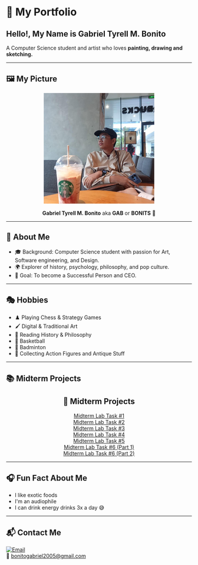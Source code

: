# 🎨 My Portfolio  

## Hello!, My Name is Gabriel Tyrell M. Bonito  
A Computer Science student and artist who loves **painting, drawing and sketching.**  

---

## 🖼️ My Picture  
<p align="center">
  <img src="485093912_2016209432209008_2788840537492230754_n.jpg" alt="image" width="300" height="300">
</p>

<p align="center"><b>Gabriel Tyrell M. Bonito</b> aka <b>GAB</b> or <b>BONITS</b> 👋</p>

---

## 👤 About Me  
- 🎓 Background: Computer Science student with passion for Art, Software engineering, and Design.  
- 🌍 Explorer of history, psychology, philosophy, and pop culture.  
- 🎯 Goal: To become a Successful Person and CEO.  

---

## 🎭 Hobbies  
- ♟️ Playing Chess & Strategy Games  
- 🖌️ Digital & Traditional Art  
- 📖 Reading History & Philosophy  
- 🏀 Basketball  
- 🏸 Badminton  
- 🧸 Collecting Action Figures and Antique Stuff  

---

## 📚 Midterm Projects  

<h2 align="center">📂 Midterm Projects</h2>

<p align="center">
  <a href="https://docs.google.com/document/d/1QbY91H7Nfht5N4EjOr5QVj5w-Hopq1fOmM0lH4A8LyY/edit?usp=sharing" target="_blank">Midterm Lab Task #1</a><br>
  <a href="https://drive.google.com/file/d/1i9cGb5efJNqZhHacKWC0STGfigu63hZb/view?usp=drivesdk" target="_blank">Midterm Lab Task #2</a><br>
  <a href="https://drive.google.com/file/d/119V8KIKWSx-xosSc6oORGGyf2NYG8389/view?usp=drivesdk" target="_blank">Midterm Lab Task #3</a><br>
  <a href="https://drive.google.com/file/d/1JqVXTZ3OlMURXohai9YjDgMWmbxChOq8/view?usp=drivesdk" target="_blank">Midterm Lab Task #4</a><br>
  <a href="https://drive.google.com/file/d/1D6uGc3ZVcdjcK6bmCExZro2NYJk1AJNo/view?usp=drivesdk" target="_blank">Midterm Lab Task #5</a><br>
  <a href="https://drive.google.com/file/d/103pXDrSUh1iJHAQ2dpzdc0jI8nfWFt1h/view?usp=drivesdk" target="_blank">Midterm Lab Task #6 (Part 1)</a><br>
  <a href="https://drive.google.com/file/d/1w4dRkuFyVr8CtmxzEtqDumFu85QKOEcy/view?usp=drivesdk" target="_blank">Midterm Lab Task #6 (Part 2)</a>
</p>

---

## 🎧 Fun Fact About Me  
- I like exotic foods  
- I'm an audiophile  
- I can drink energy drinks 3x a day 😅  

---

## 📬 Contact Me  
[![Email](https://img.shields.io/badge/Email-D14836?style=for-the-badge&logo=gmail&logoColor=white)](mailto:bonitogabriel2005@gmail.com)  
📧 bonitogabriel2005@gmail.com
